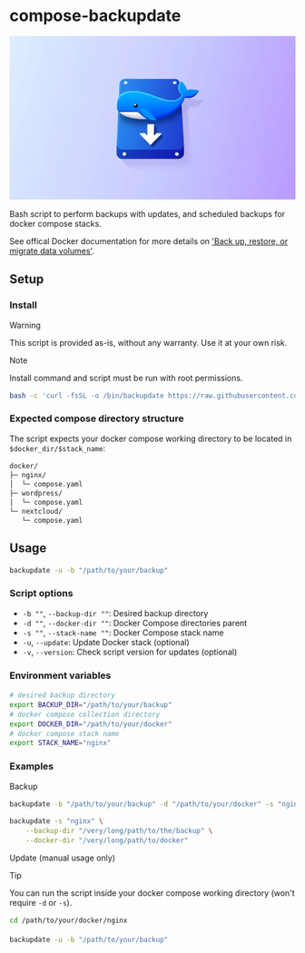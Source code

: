# compose-backupdate
<img src="header.webp">

Bash script to perform backups with updates, and scheduled backups for docker compose stacks.

See offical Docker documentation for more details on ['Back up, restore, or migrate data volumes'](https://docs.docker.com/engine/storage/volumes/#back-up-restore-or-migrate-data-volumes).

## Setup

### Install
> [!WARNING]  
> This script is provided as-is, without any warranty. Use it at your own risk.

> [!NOTE]  
> Install command and script must be run with root permissions.

```bash
bash -c 'curl -fsSL -o /bin/backupdate https://raw.githubusercontent.com/hazzuk/compose-backupdate/refs/heads/main/backupdate.sh && chmod +x /bin/backupdate'
```

### Expected compose directory structure
The script expects your docker compose working directory to be located in `$docker_dir/$stack_name`:
```
docker/
├─ nginx/
│  └─ compose.yaml
├─ wordpress/
│  └─ compose.yaml
└─ nextcloud/
   └─ compose.yaml
```

## Usage

```bash
backupdate -u -b "/path/to/your/backup"
```

### Script options
- `-b ""`, `--backup-dir ""`: Desired backup directory  
- `-d ""`, `--docker-dir ""`: Docker Compose directories parent
- `-s ""`, `--stack-name ""`: Docker Compose stack name  
- `-u`, `--update`: Update Docker stack (optional)  
- `-v`, `--version`: Check script version for updates (optional)


### Environment variables
```bash
# desired backup directory
export BACKUP_DIR="/path/to/your/backup"
# docker compose collection directory
export DOCKER_DIR="/path/to/your/docker"
# docker compose stack name
export STACK_NAME="nginx"
```

### Examples

Backup
```bash
backupdate -b "/path/to/your/backup" -d "/path/to/your/docker" -s "nginx"
```
```bash
backupdate -s "nginx" \
    --backup-dir "/very/long/path/to/the/backup" \
    --docker-dir "/very/long/path/to/docker"
```

Update (manual usage only)

> [!TIP]
> You can run the script inside your docker compose working directory (won't require `-d` or `-s`).

```bash
cd /path/to/your/docker/nginx

backupdate -u -b "/path/to/your/backup"
```

